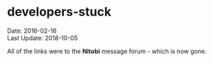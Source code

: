 # developers-stuck #
Date: 2016-02-16 <br>
Last Update: 2018-10-05

All of the links were to the **Nitobi** message forum - which is now gone.

